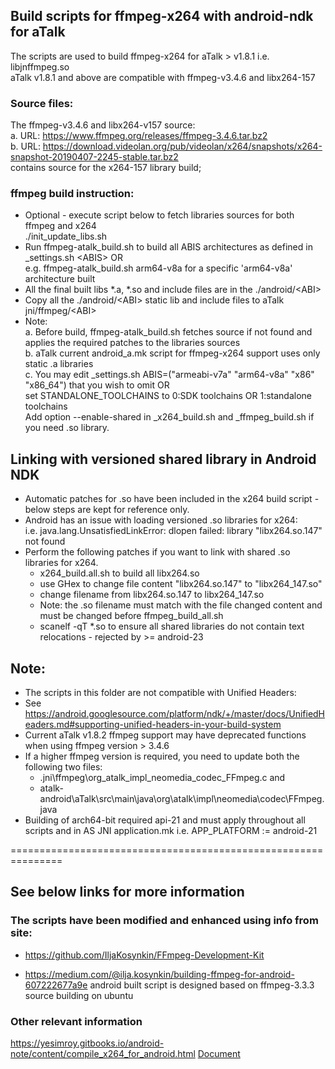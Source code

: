 ## Build scripts for ffmpeg-x264 with android-ndk for aTalk
The scripts are used to build ffmpeg-x264 for aTalk > v1.8.1 i.e. libjnffmpeg.so<br/>
aTalk v1.8.1 and above are compatible with ffmpeg-v3.4.6 and libx264-157

### Source files:
The ffmpeg-v3.4.6 and libx264-v157 source:<br/>
  a. URL: https://www.ffmpeg.org/releases/ffmpeg-3.4.6.tar.bz2<br/>
  b. URL: https://download.videolan.org/pub/videolan/x264/snapshots/x264-snapshot-20190407-2245-stable.tar.bz2<br/>
     contains source for the x264-157 library build; 

### ffmpeg build instruction:
* Optional - execute script below to fetch libraries sources for both ffmpeg and x264<br/>
  ./init_update_libs.sh<br/>
* Run ffmpeg-atalk_build.sh to build all ABIS architectures as defined in _settings.sh \<ABIS> OR<br/>
  e.g. ffmpeg-atalk_build.sh arm64-v8a for a specific 'arm64-v8a' architecture built
* All the final built libs *.a, *.so and include files are in the ./android/\<ABI>
* Copy all the ./android/\<ABI> static lib and include files to aTalk jni/ffmpeg/\<ABI>
* Note:<br/>
 a. Before build, ffmpeg-atalk_build.sh fetches source if not found and applies the required patches to the libraries sources<br/>
 b. aTalk current android_a.mk script for ffmpeg-x264 support uses only static .a libraries<br/>
 c. You may edit _settings.sh ABIS=("armeabi-v7a" "arm64-v8a" "x86" "x86_64") that you wish to omit OR<br/>
 set STANDALONE_TOOLCHAINS to 0:SDK toolchains OR 1:standalone toolchains<br/>
 Add option --enable-shared in _x264_build.sh and _ffmpeg_build.sh if you need .so library.<br/>

## Linking with versioned shared library in Android NDK
* Automatic patches for .so have been included in the x264 build script - below steps are kept for reference only.
* Android has an issue with loading versioned .so libraries for x264:<br/>
  i.e. java.lang.UnsatisfiedLinkError: dlopen failed: library "libx264.so.147" not found
* Perform the following patches if you want to link with shared .so libraries for x264.
  - x264_build.all.sh to build all libx264.so
  - use GHex to change file content "libx264.so.147" to "libx264_147.so"
  - change filename from libx264.so.147 to libx264_147.so
  - Note: the .so filename must match with the file changed content and must be changed before ffmpeg_build_all.sh
  - scanelf -qT *.so to ensure all shared libraries do not contain text relocations - rejected by >= android-23

## Note:
* The scripts in this folder are not compatible with Unified Headers:
* See https://android.googlesource.com/platform/ndk/+/master/docs/UnifiedHeaders.md#supporting-unified-headers-in-your-build-system
* Current aTalk v1.8.2 ffmpeg support may have deprecated functions when using ffmpeg version > 3.4.6
* If a higher ffmpeg version is required, you need to update both the following two files:
  - .jni\ffmpeg\org_atalk_impl_neomedia_codec_FFmpeg.c and
  - atalk-android\aTalk\src\main\java\org\atalk\impl\neomedia\codec\FFmpeg.java
* Building of arch64-bit required api-21 and must apply throughout all scripts and in AS JNI application.mk
i.e. APP_PLATFORM := android-21

===============================================================
## See below links for more information

### The scripts have been modified and enhanced using info from site:
* https://github.com/IljaKosynkin/FFmpeg-Development-Kit

* https://medium.com/@ilja.kosynkin/building-ffmpeg-for-android-607222677a9e
android built script is designed based on ffmpeg-3.3.3 source building on ubuntu

### Other relevant information
https://yesimroy.gitbooks.io/android-note/content/compile_x264_for_android.html
[Document](https://yesimroy.gitbooks.io/android-note/content/ffmpeg_build_process.html)
